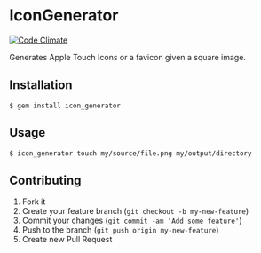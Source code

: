 # IconGenerator

[![Code Climate](https://codeclimate.com/github/adamnbowen/icon_generator.png)](https://codeclimate.com/github/adamnbowen/icon_generator)

Generates Apple Touch Icons or a favicon given a square image.

## Installation

    $ gem install icon_generator

## Usage

    $ icon_generator touch my/source/file.png my/output/directory

## Contributing

1. Fork it
2. Create your feature branch (`git checkout -b my-new-feature`)
3. Commit your changes (`git commit -am 'Add some feature'`)
4. Push to the branch (`git push origin my-new-feature`)
5. Create new Pull Request
